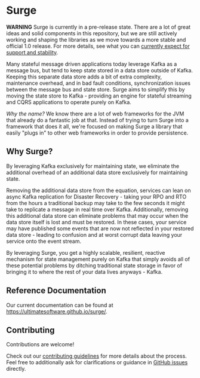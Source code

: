 # Surge

**WARNING** Surge is currently in a pre-release state. There are a lot of great ideas and solid components in this repository, but we are still actively working and shaping the libraries as we move towards a more stable and official 1.0 release. For more details, see what you can [currently expect for support and stability](CURRENT_SUPPORT.md).

Many stateful message driven applications today leverage Kafka as a message bus, but tend to keep state stored in a data store outside of Kafka. Keeping
this separate data store adds a bit of extra complexity, maintenance overhead, and in bad fault conditions, synchronization issues between the message bus
and state store. Surge aims to simplify this by moving the state store to Kafka - providing an engine for stateful streaming and CQRS applications to
operate purely on Kafka.

_Why the name?_
We know there are a lot of web frameworks for the JVM that already do a fantastic job at that. Instead of trying to turn Surge into a framework that does it all, we're focused on making Surge a library that easily "plugs in" to other web frameworks in order to provide persistence.

## Why Surge?

By leveraging Kafka exclusively for maintaining state, we eliminate the additional overhead of an additional data store exclusively for maintaining state.

Removing the additional data store from the equation, services can lean on async Kafka replication for Disaster Recovery - taking your RPO and RTO from the hours
a traditional backup may take to the few seconds it might take to replicate a message in real time over Kafka. Additionally, removing this additional data store
can eliminate problems that may occur when the data store itself is lost and must be restored.  In these cases, your service may have published some events
that are now not reflected in your restored data store - leading to confusion and at worst corrupt data leaving your service onto the event stream.

By leveraging Surge, you get a highly scalable, resilient, reactive mechanism for state management purely on Kafka that simply avoids all of these potential problems
by ditching traditional state storage in favor of bringing it to where the rest of your data lives anyways - Kafka.

## Reference Documentation

Our current documentation can be found at https://ultimatesoftware.github.io/surge/.

## Contributing

Contributions are welcome!

Check out our [contributing guidelines](CONTRIBUTING.md) for more details about the process. Feel free to additionally ask for clarifications or guidance in [GitHub issues](https://github.com/UltimateSoftware/surge/issues) directly.
